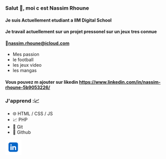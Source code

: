 ### Salut 👋, moi c est Nassim Rhoune
#### Je suis Actuellement etudiant a IIM Digital School
#### Je travail actuellement sur un projet pressonel sur un jeux tres connue
#### 📧nassim.rhoune@icloud.com
* Mes passion 
* le football
* les jeux video
* les mangas
#### Vous pouvez m ajouter sur likedin https://www.linkedin.com/in/nassim-rhoune-5b9053226/
###  J'apprend ::chart_with_upwards_trend:

* 🌐 HTML / CSS / JS
* 📈 PHP
* 📡 Git
* 📡 Github
  
<a href="https://www.linkedin.com/in/nassim-rhoune-5b9053226/"><img src="téléchargement.png" alt="LinkedIn" width="50"></a>



